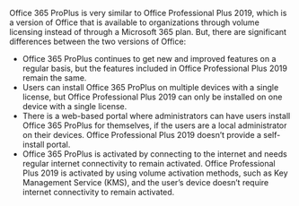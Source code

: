 Office 365 ProPlus is very similar to Office Professional Plus 2019, which is a version of Office that is available to organizations through volume licensing instead of through a Microsoft 365 plan. But, there are significant differences between the two versions of Office:
- Office 365 ProPlus continues to get new and improved features on a regular basis, but the features included in Office Professional Plus 2019 remain the same.
- Users can install Office 365 ProPlus on multiple devices with a single license, but Office Professional Plus 2019 can only be installed on one device with a single license.
- There is a web-based portal where administrators can have users install Office 365 ProPlus for themselves, if the users are a local administrator on their devices. Office Professional Plus 2019 doesn’t provide a self-install portal.
- Office 365 ProPlus is activated by connecting to the internet and needs regular internet connectivity to remain activated. Office Professional Plus 2019 is activated by using volume activation methods, such as Key Management Service (KMS), and the user’s device doesn’t require internet connectivity to remain activated.
